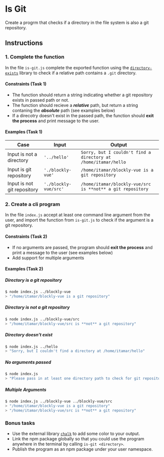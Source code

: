 # Is Git

Create a progrm that checks if a directory in the file system is also a git repository.

## Instructions

### 1. Complete the function

In the file `is-git.js` complete the exported function using the [`directory-exists`](https://www.npmjs.com/package/directory-exists) library to check if a relative path contains a `.git` directory.

#### Constraints (Task 1)

* The function should return a string indicating whether a git repository exists in passed path or not.
* The function should recieve a **_relative_** path, but return a string contaning the **_absolute_** path (see examples below)
* If a direcotry doesn't exist in the passed path, the function should **exit the process** and print message to the user.

#### Examples (Task 1)

| Case | Input | Output |
|------|-------|--------|
| Input is not a directory | `'../hello'` | `Sorry, but I couldn't find a directory at /home/itamar/hello` |
| Input is git repository | `'./blockly-vue'` | `/home/itamar/blockly-vue is a git repository` |
| Input is not git repository | `'./blockly-vue/src'` | `/home/itamar/blockly-vue/src is **not** a git repository` |

### 2. Create a cli program

In the file `index.js` accept at least one command line argument from the user, and import the function from `is-git.js` to check if the argument is a git repository.

#### Constraints (Task 2)

* If no arguments are passed, the program should **exit the process** and print a message to the user (see examples below)
* Add support for multiple arguments

#### Examples (Task 2)

##### Directory is a git repository

```bash
$ node index.js ../blockly-vue
> "/home/itamar/blockly-vue is a git repository"
```

##### Directory is not a git repository

```bash
$ node index.js ../blockly-vue/src
> "/home/itamar/blockly-vue/src is **not** a git repository"
```

##### Directory doesn't exist

```bash
$ node index.js ../hello
> "Sorry, but I couldn't find a directory at /home/itamar/hello"
```

##### No arguments passed

```bash
$ node index.js
> "Please pass in at least one directory path to check for git repositories"
```

##### Multiple Arguments

```bash
$ node index.js ../blockly-vue ../blockly-vue/src
> "/home/itamar/blockly-vue is a git repository"
> "/home/itamar/blockly-vue/src is **not** a git repository"
```

### Bonus tasks

* Use the external library [`chalk`](https://www.npmjs.com/package/chalk) to add some color to your output.
* Link the npm package globally so that you could use the program anywhere in the terminal by calling `is-git <directory>`.
* Publish the program as an npm package under your user namespace.
